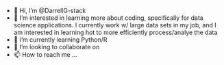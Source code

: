 - 👋 Hi, I’m @DarrellG-stack
- 👀 I’m interested in learning more about coding, specifically for data science applications. I currently work w/ large data sets in my job, and I am interested in learning hot to more efficiently process/analye the data
- 🌱 I’m currently learning Python/R
- 💞️ I’m looking to collaborate on 
- 📫 How to reach me ...

<!---
DarrellG-stack/DarrellG-stack is a ✨ special ✨ repository because its `README.md` (this file) appears on your GitHub profile.
You can click the Preview link to take a look at your changes.
--->
